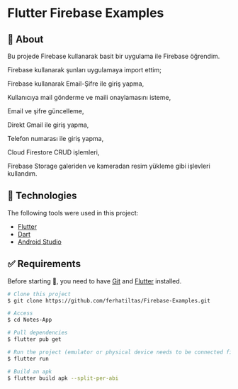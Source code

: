 # Flutter Firebase Examples

## :dart: About ##
Bu projede Firebase kullanarak basit bir uygulama ile Firebase öğrendim.

Firebase kullanarak şunları uygulamaya import ettim;

Firebase kullanarak Email-Şifre ile giriş yapma,

Kullanıcıya mail gönderme ve maili onaylamasını isteme,

Email ve şifre güncelleme,

Direkt Gmail ile giriş yapma,

Telefon numarası ile giriş yapma,

Cloud Firestore CRUD işlemleri,

Firebase Storage galeriden ve kameradan resim yükleme gibi işlevleri kullandım.



## :rocket: Technologies ##

The following tools were used in this project:

- [Flutter](https://flutter.dev/)
- [Dart](https://dart.dev/)
- [Android Studio](https://developer.android.com/studio?gclid=Cj0KCQiAyJOBBhDCARIsAJG2h5eL8TqlTcYWCGcBIPw1fvDCI8-HFaYlvzdfH8GUd_-j9kX9SbFTTJkaAo3MEALw_wcB&gclsrc=aw.ds)


## :white_check_mark: Requirements ##

Before starting :checkered_flag:, you need to have [Git](https://git-scm.com) and [Flutter](https://flutter.dev/) installed.

```bash
# Clone this project
$ git clone https://github.com/ferhatiltas/Firebase-Examples.git

# Access
$ cd Notes-App

# Pull dependencies
$ flutter pub get

# Run the project (emulator or physical device needs to be connected first)
$ flutter run

# Build an apk
$ flutter build apk --split-per-abi
```
